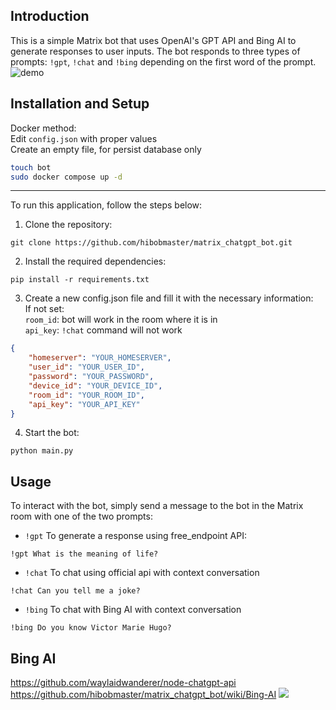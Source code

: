 ## Introduction
This is a simple Matrix bot that uses OpenAI's GPT API and Bing AI to generate responses to user inputs. The bot responds to three types of prompts: `!gpt`, `!chat` and `!bing` depending on the first word of the prompt.
![demo](https://i.imgur.com/kK4rnPf.jpeg "demo")

## Installation and Setup
Docker method:<br>
Edit `config.json` with proper values <br>
Create an empty file, for persist database only<br>
```bash
touch bot
sudo docker compose up -d
```
<hr>

To run this application, follow the steps below:<br>
1. Clone the repository:
```
git clone https://github.com/hibobmaster/matrix_chatgpt_bot.git
```
2. Install the required dependencies:<br>
```
pip install -r requirements.txt
```
3. Create a new config.json file and fill it with the necessary information:<br>
If not set:<br>
`room_id`: bot will work in the room where it is in <br>
`api_key`: `!chat` command will not work 
```json
{
    "homeserver": "YOUR_HOMESERVER",
    "user_id": "YOUR_USER_ID",
    "password": "YOUR_PASSWORD",
    "device_id": "YOUR_DEVICE_ID",
    "room_id": "YOUR_ROOM_ID",
    "api_key": "YOUR_API_KEY"
}
```
4. Start the bot:
```
python main.py
```
## Usage
To interact with the bot, simply send a message to the bot in the Matrix room with one of the two prompts:<br>
- `!gpt` To generate a response using free_endpoint API: 
```
!gpt What is the meaning of life?
```
- `!chat` To chat using official api with context conversation
```
!chat Can you tell me a joke?
```
- `!bing` To chat with Bing AI with context conversation
```
!bing Do you know Victor Marie Hugo?
```

## Bing AI
https://github.com/waylaidwanderer/node-chatgpt-api <br>
https://github.com/hibobmaster/matrix_chatgpt_bot/wiki/Bing-AI
![](https://i.imgur.com/KuYddd5.jpg)
